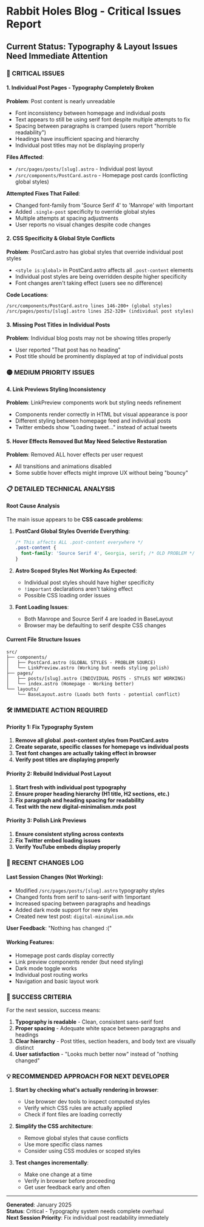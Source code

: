 # Rabbit Holes Blog - Critical Issues Report

## Current Status: Typography & Layout Issues Need Immediate Attention

### 🔴 CRITICAL ISSUES

#### 1. Individual Post Pages - Typography Completely Broken
**Problem**: Post content is nearly unreadable
- Font inconsistency between homepage and individual posts
- Text appears to still be using serif font despite multiple attempts to fix
- Spacing between paragraphs is cramped (users report "horrible readability")
- Headings have insufficient spacing and hierarchy
- Individual post titles may not be displaying properly

**Files Affected**:
- `/src/pages/posts/[slug].astro` - Individual post layout
- `/src/components/PostCard.astro` - Homepage post cards (conflicting global styles)

**Attempted Fixes That Failed**:
- Changed font-family from 'Source Serif 4' to 'Manrope' with !important
- Added `.single-post` specificity to override global styles
- Multiple attempts at spacing adjustments
- User reports no visual changes despite code changes

#### 2. CSS Specificity & Global Style Conflicts
**Problem**: PostCard.astro has global styles that override individual post styles
- `<style is:global>` in PostCard.astro affects all `.post-content` elements
- Individual post styles are being overridden despite higher specificity
- Font changes aren't taking effect (users see no difference)

**Code Locations**:
```
/src/components/PostCard.astro lines 146-200+ (global styles)
/src/pages/posts/[slug].astro lines 252-320+ (individual post styles)
```

#### 3. Missing Post Titles in Individual Posts
**Problem**: Individual blog posts may not be showing titles properly
- User reported "That post has no heading"
- Post title should be prominently displayed at top of individual posts

### 🟡 MEDIUM PRIORITY ISSUES

#### 4. Link Previews Styling Inconsistency
**Problem**: LinkPreview components work but styling needs refinement
- Components render correctly in HTML but visual appearance is poor
- Different styling between homepage feed and individual posts
- Twitter embeds show "Loading tweet..." instead of actual tweets

#### 5. Hover Effects Removed But May Need Selective Restoration
**Problem**: Removed ALL hover effects per user request
- All transitions and animations disabled
- Some subtle hover effects might improve UX without being "bouncy"

### 📋 DETAILED TECHNICAL ANALYSIS

#### Root Cause Analysis
The main issue appears to be **CSS cascade problems**:

1. **PostCard Global Styles Override Everything**:
   ```css
   /* This affects ALL .post-content everywhere */
   .post-content {
     font-family: 'Source Serif 4', Georgia, serif; /* OLD PROBLEM */
   }
   ```

2. **Astro Scoped Styles Not Working As Expected**:
   - Individual post styles should have higher specificity
   - `!important` declarations aren't taking effect
   - Possible CSS loading order issues

3. **Font Loading Issues**:
   - Both Manrope and Source Serif 4 are loaded in BaseLayout
   - Browser may be defaulting to serif despite CSS changes

#### Current File Structure Issues
```
src/
├── components/
│   ├── PostCard.astro (GLOBAL STYLES - PROBLEM SOURCE)
│   └── LinkPreview.astro (Working but needs styling polish)
├── pages/
│   ├── posts/[slug].astro (INDIVIDUAL POSTS - STYLES NOT WORKING)
│   └── index.astro (Homepage - Working better)
└── layouts/
    └── BaseLayout.astro (Loads both fonts - potential conflict)
```

### 🛠️ IMMEDIATE ACTION REQUIRED

#### Priority 1: Fix Typography System
1. **Remove all global .post-content styles from PostCard.astro**
2. **Create separate, specific classes for homepage vs individual posts**
3. **Test font changes are actually taking effect in browser**
4. **Verify post titles are displaying properly**

#### Priority 2: Rebuild Individual Post Layout
1. **Start fresh with individual post typography**
2. **Ensure proper heading hierarchy (H1 title, H2 sections, etc.)**
3. **Fix paragraph and heading spacing for readability**
4. **Test with the new digital-minimalism.mdx post**

#### Priority 3: Polish Link Previews
1. **Ensure consistent styling across contexts**
2. **Fix Twitter embed loading issues**
3. **Verify YouTube embeds display properly**

### 📄 RECENT CHANGES LOG

#### Last Session Changes (Not Working):
- Modified `/src/pages/posts/[slug].astro` typography styles
- Changed fonts from serif to sans-serif with !important
- Increased spacing between paragraphs and headings
- Added dark mode support for new styles
- Created new test post: `digital-minimalism.mdx`

**User Feedback**: "Nothing has changed :("

#### Working Features:
- Homepage post cards display correctly
- Link preview components render (but need styling)
- Dark mode toggle works
- Individual post routing works
- Navigation and basic layout work

### 🎯 SUCCESS CRITERIA

For the next session, success means:
1. **Typography is readable** - Clean, consistent sans-serif font
2. **Proper spacing** - Adequate white space between paragraphs and headings  
3. **Clear hierarchy** - Post titles, section headers, and body text are visually distinct
4. **User satisfaction** - "Looks much better now" instead of "nothing changed"

### 💡 RECOMMENDED APPROACH FOR NEXT DEVELOPER

1. **Start by checking what's actually rendering in browser**:
   - Use browser dev tools to inspect computed styles
   - Verify which CSS rules are actually applied
   - Check if font files are loading correctly

2. **Simplify the CSS architecture**:
   - Remove global styles that cause conflicts
   - Use more specific class names
   - Consider using CSS modules or scoped styles

3. **Test changes incrementally**:
   - Make one change at a time
   - Verify in browser before proceeding
   - Get user feedback early and often

---

**Generated**: January 2025  
**Status**: Critical - Typography system needs complete overhaul  
**Next Session Priority**: Fix individual post readability immediately